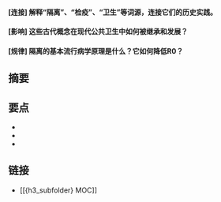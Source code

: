 #### [连接] 解释“隔离”、“检疫”、“卫生”等词源，连接它们的历史实践。


#### [影响] 这些古代概念在现代公共卫生中如何被继承和发展？


#### [规律] 隔离的基本流行病学原理是什么？它如何降低R0？


## 摘要


## 要点

- 
- 
- 

## 链接

- [[{h3_subfolder} MOC]]
